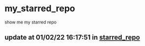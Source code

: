 # my_starred_repo
show me my starred repo

update at 01/02/22 16:17:51 in [starred_repo](./index.html)
---

